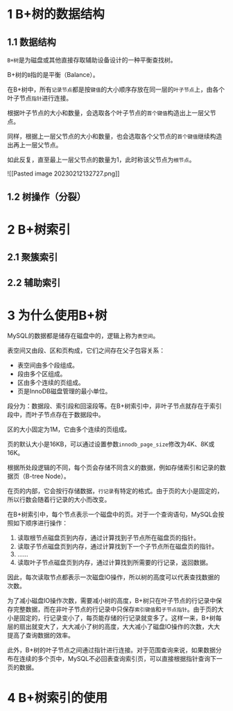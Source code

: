 # 1 B+树的数据结构
## 1.1 数据结构
`B+树`是为磁盘或其他直接存取辅助设备设计的一种平衡查找树。

B+树的`B`指的是平衡（Balance）。

在B+树中，所有`记录节点`都是按`键值`的大小顺序存放在同一层的`叶子节点`上，由各个叶子节点`指针`进行连接。

根据叶子节点的大小和数量，会选取各个叶子节点的`首个键值`构造出上一层父节点。

同样，根据上一层父节点的大小和数量，也会选取各个父节点的`首个键值`继续构造出再上一层父节点。

如此反复，直至最上一层父节点的数量为1，此时称该父节点为`根节点`。

![[Pasted image 20230212132727.png]]



## 1.2 树操作（分裂）


# 2 B+树索引
## 2.1 聚簇索引

## 2.2 辅助索引

# 3 为什么使用B+树
MySQL的数据都是储存在磁盘中的，逻辑上称为`表空间`。

表空间又由段、区和页构成，它们之间存在父子包容关系：
- 表空间由多个段组成。
- 段由多个区组成。
- 区由多个连续的页组成。
- 页是InnoDB磁盘管理的最小单位。

段分为：数据段、索引段和回滚段等。在B+树索引中，非叶子节点就存在于索引段中，而叶子节点存在于数据段中。

区的大小固定为1M，它由多个连续的页组成。

页的默认大小是16KB，可以通过设置参数`innodb_page_size`修改为4K、8K或16K。

根据所处段逻辑的不同，每个页会存储不同含义的数据，例如存储索引和记录的数据页（B-tree Node）。

在页的内部，它会按行存储数据，`行记录`有特定的格式。由于页的大小是固定的，所以行数会随着行记录的大小而改变。

在B+树索引中，每个节点表示一个磁盘中的页。对于一个查询语句，MySQL会按照如下顺序进行操作：
1. 读取根节点磁盘页到内存，通过计算找到子节点所在磁盘页的指针。
2. 读取子节点磁盘页到内存，通过计算找到下一个子节点所在磁盘页的指针。
3. ……
4. 读取叶子节点磁盘页到内存，通过计算找到所需要的行记录，返回数据。

因此，每次读取节点都表示一次磁盘IO操作，所以树的高度可以代表查找数据的次数。

为了减小磁盘IO操作次数，需要减小树的高度，B+树只在叶子节点的行记录中保存完整数据，而在非叶子节点的行记录中只保存`索引键值`和`子节点指针`。由于页的大小是固定的，行记录变小了，每页能存储的行记录就变多了。这样一来，B+树每层的扇出就变大了，大大减小了树的高度，大大减小了磁盘IO操作的次数，大大提高了查询数据的效率。

此外，B+树的叶子节点之间通过指针进行连接。对于范围查询来说，如果数据分布在连续的多个页中，MySQL不必回表查询索引页，可以直接根据指针查询下一页的数据。

# 4 B+树索引的使用
